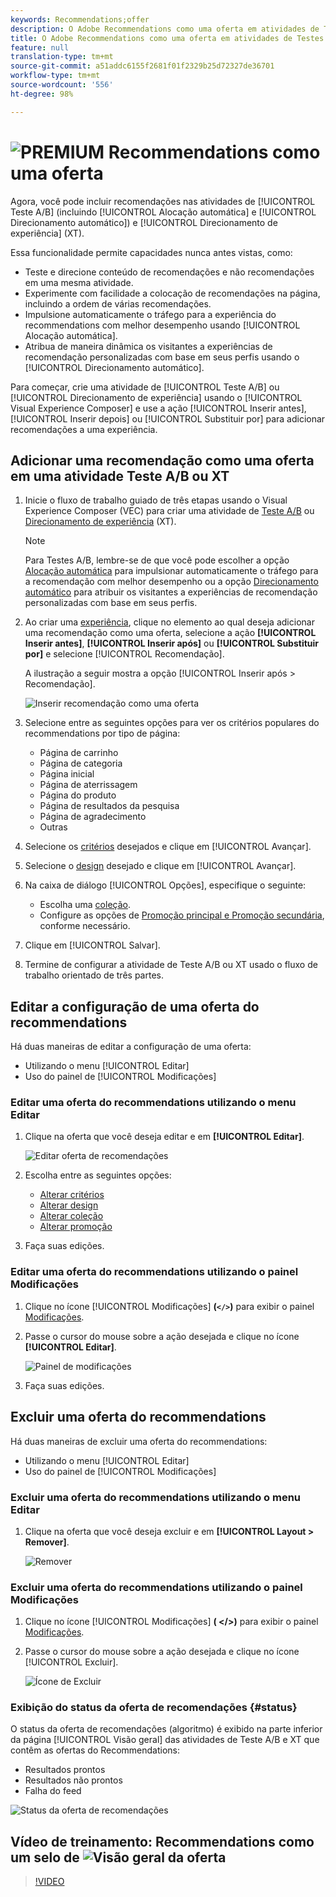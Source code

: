 ```yaml
---
keywords: Recommendations;offer
description: O Adobe Recommendations como uma oferta em atividades de Testes A/B (incluindo Alocação automática e Direcionamento automático) e Direcionamento de experiência (XT)
title: O Adobe Recommendations como uma oferta em atividades de Testes A/B (incluindo Alocação automática e Direcionamento automático) e Direcionamento de experiência (XT)
feature: null
translation-type: tm+mt
source-git-commit: a51addc6155f2681f01f2329b25d72327de36701
workflow-type: tm+mt
source-wordcount: '556'
ht-degree: 98%

---
```



# ![PREMIUM](/help/assets/premium.png) Recommendations como uma oferta

Agora, você pode incluir recomendações nas atividades de [!UICONTROL Teste A/B] (incluindo [!UICONTROL Alocação automática] e [!UICONTROL Direcionamento automático]) e [!UICONTROL Direcionamento de experiência] (XT).

Essa funcionalidade permite capacidades nunca antes vistas, como:

* Teste e direcione conteúdo de recomendações e não recomendações em uma mesma atividade.
* Experimente com facilidade a colocação de recomendações na página, incluindo a ordem de várias recomendações.
* Impulsione automaticamente o tráfego para a experiência do recommendations com melhor desempenho usando [!UICONTROL Alocação automática].
* Atribua de maneira dinâmica os visitantes a experiências de recomendação personalizadas com base em seus perfis usando o [!UICONTROL Direcionamento automático].

Para começar, crie uma atividade de [!UICONTROL Teste A/B] ou [!UICONTROL Direcionamento de experiência] usando o [!UICONTROL Visual Experience Composer] e use a ação [!UICONTROL Inserir antes], [!UICONTROL Inserir depois] ou [!UICONTROL Substituir por] para adicionar recomendações a uma experiência.

## Adicionar uma recomendação como uma oferta em uma atividade Teste A/B ou XT

1. Inicie o fluxo de trabalho guiado de três etapas usando o Visual Experience Composer (VEC) para criar uma atividade de [Teste A/B](/help/c-activities/t-test-ab/t-test-create-ab/test-create-ab.md) ou [Direcionamento de experiência](/help/c-activities/t-experience-target/t-xt-create/xt-create.md) (XT).

   >[!NOTE]
   >
   >Para Testes A/B, lembre-se de que você pode escolher a opção [Alocação automática](/help/c-activities/automated-traffic-allocation/automated-traffic-allocation.md) para impulsionar automaticamente o tráfego para a recomendação com melhor desempenho ou a opção [Direcionamento automático](/help/c-activities/auto-target-to-optimize.md) para atribuir os visitantes a experiências de recomendação personalizadas com base em seus perfis.

1. Ao criar uma [experiência](/help/c-experiences/c-visual-experience-composer/viztarget-options.md), clique no elemento ao qual deseja adicionar uma recomendação como uma oferta, selecione a ação **[!UICONTROL Inserir antes]**, **[!UICONTROL Inserir após]** ou **[!UICONTROL Substituir por]** e selecione [!UICONTROL Recomendação].

   A ilustração a seguir mostra a opção [!UICONTROL Inserir após > Recomendação].

   ![Inserir recomendação como uma oferta](/help/c-recommendations/assets/replace-after-recommendations.png)

1. Selecione entre as seguintes opções para ver os critérios populares do recommendations por tipo de página:

   * Página de carrinho
   * Página de categoria
   * Página inicial
   * Página de aterrissagem
   * Página do produto
   * Página de resultados da pesquisa
   * Página de agradecimento
   * Outras

1. Selecione os [critérios](/help/c-recommendations/c-algorithms/algorithms.md) desejados e clique em [!UICONTROL Avançar].
1. Selecione o [design](/help/c-recommendations/c-design-overview/design-overview.md) desejado e clique em [!UICONTROL Avançar].
1. Na caixa de diálogo [!UICONTROL Opções], especifique o seguinte:

   * Escolha uma [coleção](/help/c-recommendations/c-products/collections.md).
   * Configure as opções de [Promoção principal e Promoção secundária](/help/c-recommendations/t-create-recs-activity/adding-promotions.md), conforme necessário.

1. Clique em [!UICONTROL Salvar].
1. Termine de configurar a atividade de Teste A/B ou XT usado o fluxo de trabalho orientado de três partes.

## Editar a configuração de uma oferta do recommendations

Há duas maneiras de editar a configuração de uma oferta:

* Utilizando o menu [!UICONTROL Editar]
* Uso do painel de [!UICONTROL Modificações]

### Editar uma oferta do recommendations utilizando o menu Editar

1. Clique na oferta que você deseja editar e em **[!UICONTROL Editar]**.

   ![Editar oferta de recomendações](/help/c-recommendations/assets/recs-offer-edit.png)

1. Escolha entre as seguintes opções:

   * [Alterar critérios](/help/c-recommendations/c-algorithms/algorithms.md)
   * [Alterar design](/help/c-recommendations/c-design-overview/design-overview.md)
   * [Alterar coleção](/help/c-recommendations/c-products/collections.md)
   * [Alterar promoção](/help/c-recommendations/t-create-recs-activity/adding-promotions.md)

1. Faça suas edições.

### Editar uma oferta do recommendations utilizando o painel Modificações

1. Clique no ícone [!UICONTROL Modificações] **(`</>`)** para exibir o painel [Modificações](/help/c-experiences/c-visual-experience-composer/c-vec-code-editor/vec-code-editor.md).
1. Passe o cursor do mouse sobre a ação desejada e clique no ícone **[!UICONTROL Editar]**.

   ![Painel de modificações](/help/c-recommendations/assets/recs-offer-modifications.png)

1. Faça suas edições.

## Excluir uma oferta do recommendations

Há duas maneiras de excluir uma oferta do recommendations:

* Utilizando o menu [!UICONTROL Editar]
* Uso do painel de [!UICONTROL Modificações]

### Excluir uma oferta do recommendations utilizando o menu Editar

1. Clique na oferta que você deseja excluir e em **[!UICONTROL Layout > Remover]**.

   ![Remover](/help/c-recommendations/assets/recs-offer-remove.png)

### Excluir uma oferta do recommendations utilizando o painel Modificações

1. Clique no ícone [!UICONTROL Modificações] **( &lt;/>)** para exibir o painel [Modificações](/help/c-experiences/c-visual-experience-composer/c-vec-code-editor/vec-code-editor.md).
1. Passe o cursor do mouse sobre a ação desejada e clique no ícone [!UICONTROL Excluir].

   ![Ícone de Excluir](/help/c-recommendations/assets/recs-offer-delete.png)

### Exibição do status da oferta de recomendações {#status}

O status da oferta de recomendações (algoritmo) é exibido na parte inferior da página [!UICONTROL Visão geral] das atividades de Teste A/B e XT que contêm as ofertas do Recommendations:

* Resultados prontos
* Resultados não prontos
* Falha do feed

![Status da oferta de recomendações](/help/c-recommendations/assets/recs-offer-status.png)

## Vídeo de treinamento: Recommendations como um selo de ![Visão geral da oferta](/help/assets/overview.png)

>[!VIDEO](https://video.tv.adobe.com/v/28878)